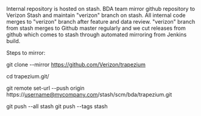 Internal repository is hosted on stash. BDA team mirror github repository to Verizon Stash and maintain "verizon" 
branch on stash. All internal code merges to "verizon" branch after feature and data review. "verizon" branch from 
stash merges to Github master regularly and we cut releases from github which comes to stash through automated mirroring 
from Jenkins build.

Steps to mirror:

git clone --mirror https://github.com/Verizon/trapezium

cd trapezium.git/

git remote set-url --push origin https://username@mycompany.com/stash/scm/bda/trapezium.git

git push --all stash
git push --tags stash
